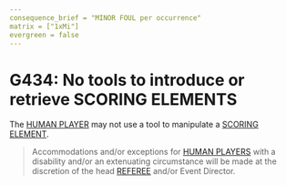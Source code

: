 ```yaml
---
consequence_brief = "MINOR FOUL per occurrence"
matrix = ["1xMi"]
evergreen = false
---
```


# G434: No tools to introduce or retrieve SCORING ELEMENTS

The [HUMAN PLAYER](!!) may not use a tool to manipulate a [SCORING
ELEMENT](!!).

> Accommodations and/or exceptions for [HUMAN PLAYERS](!!) with a disability
> and/or an extenuating circumstance will be made at the discretion of the head
> [REFEREE](!!) and/or Event Director.
